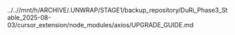../..//mnt/h/ARCHIVE/.UNWRAP/STAGE1/backup_repository/DuRi_Phase3_Stable_2025-08-03/cursor_extension/node_modules/axios/UPGRADE_GUIDE.md